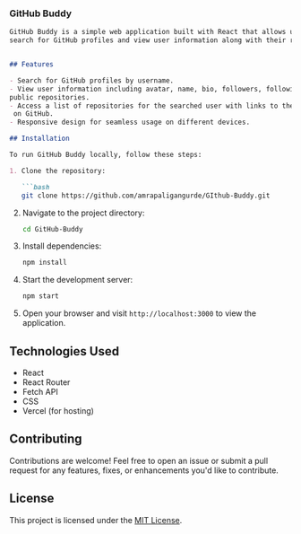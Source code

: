 ### GitHub Buddy

```markdown
GitHub Buddy is a simple web application built with React that allows users to 
search for GitHub profiles and view user information along with their repositories.


## Features

- Search for GitHub profiles by username.
- View user information including avatar, name, bio, followers, following, and 
public repositories.
- Access a list of repositories for the searched user with links to the repositories
 on GitHub.
- Responsive design for seamless usage on different devices.

## Installation

To run GitHub Buddy locally, follow these steps:

1. Clone the repository:

   ```bash
   git clone https://github.com/amrapaligangurde/GIthub-Buddy.git
   ```

2. Navigate to the project directory:

   ```bash
   cd GitHub-Buddy
   ```

3. Install dependencies:

   ```bash
   npm install
   ```

4. Start the development server:

   ```bash
   npm start
   ```

5. Open your browser and visit `http://localhost:3000` to view the application.

## Technologies Used

- React
- React Router
- Fetch API
- CSS
- Vercel (for hosting)

## Contributing

Contributions are welcome! Feel free to open an issue or submit a pull request for
any features, fixes, or enhancements you'd like to contribute.

## License

This project is licensed under the [MIT License](https://github.com/amrapaligangurde/GIthub-Buddy/blob/main/LICENSE).
